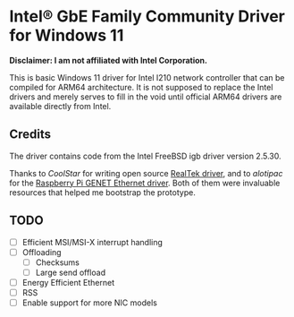 # Intel® GbE Family Community Driver for Windows 11

**Disclaimer: I am not affiliated with Intel Corporation.**

This is basic Windows 11 driver for Intel I210 network controller that can be compiled for ARM64 architecture. It is not supposed to replace the Intel drivers and merely serves to fill in the void until official ARM64 drivers are available directly from Intel.

## Credits

The driver contains code from the Intel FreeBSD igb driver version 2.5.30.

Thanks to *CoolStar* for writing open source [RealTek driver](https://github.com/coolstar/if_re-win), and to *alotipac* for the [Raspberry Pi GENET Ethernet driver](https://github.com/raspberrypi/windows-drivers/). Both of them were invaluable resources that helped me bootstrap the prototype.

## TODO

- [ ] Efficient MSI/MSI-X interrupt handling
- [ ] Offloading
  - [ ] Checksums
  - [ ] Large send offload
- [ ] Energy Efficient Ethernet
- [ ] RSS
- [ ] Enable support for more NIC models
